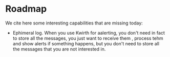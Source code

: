 # Roadmap
We cite here some interesting capabilities that are missing today:

  - Ephimeral log. When you use Kwirth for aalerting, you don't need in fact to store all the messages, you just want to receive them , process tehm and show alerts if    something happens, but you don't need to store all the messages that you are not interested in.
